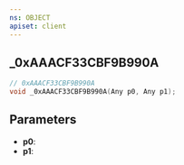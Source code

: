 ```yaml
---
ns: OBJECT
apiset: client
---
```

## _0xAAACF33CBF9B990A

```c
// 0xAAACF33CBF9B990A
void _0xAAACF33CBF9B990A(Any p0, Any p1);
```


## Parameters
* **p0**:
* **p1**: